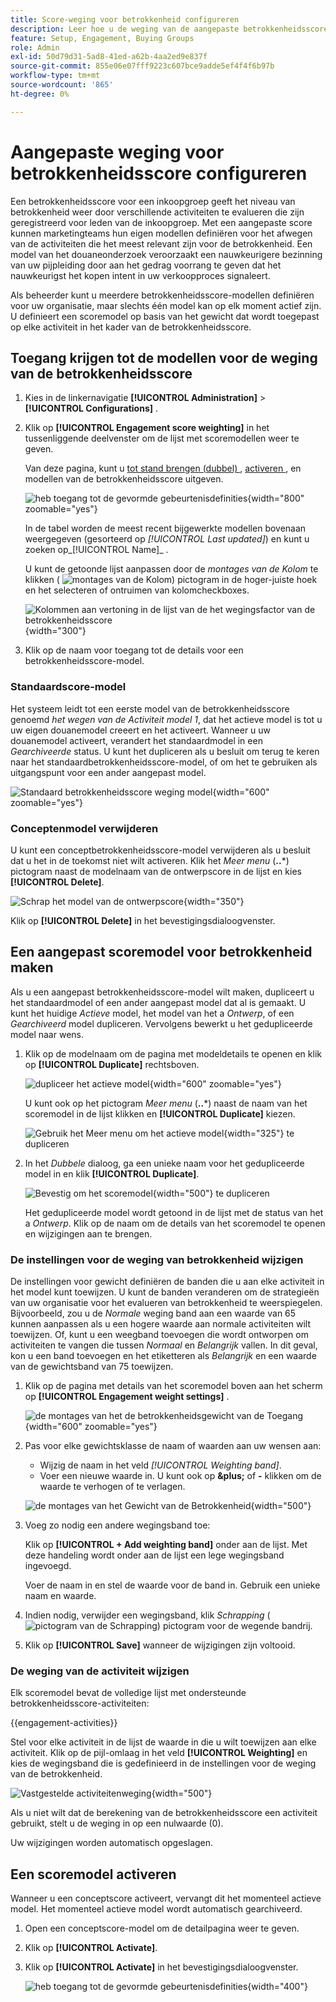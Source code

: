 ```yaml
---
title: Score-weging voor betrokkenheid configureren
description: Leer hoe u de weging van de aangepaste betrokkenheidsscore configureert om de scorelogica weer te geven die is afgestemd op uw bedrijfsstrategieën.
feature: Setup, Engagement, Buying Groups
role: Admin
exl-id: 50d79d31-5ad8-41ed-a62b-4aa2ed9e837f
source-git-commit: 855e06e07fff9223c607bce9adde5ef4f4f6b97b
workflow-type: tm+mt
source-wordcount: '865'
ht-degree: 0%

---
```


# Aangepaste weging voor betrokkenheidsscore configureren

Een betrokkenheidsscore voor een inkoopgroep geeft het niveau van betrokkenheid weer door verschillende activiteiten te evalueren die zijn geregistreerd voor leden van de inkoopgroep. Met een aangepaste score kunnen marketingteams hun eigen modellen definiëren voor het afwegen van de activiteiten die het meest relevant zijn voor de betrokkenheid. Een model van het douaneonderzoek veroorzaakt een nauwkeurigere bezinning van uw pijpleiding door aan het gedrag voorrang te geven dat het nauwkeurigst het kopen intent in uw verkoopproces signaleert.

Als beheerder kunt u meerdere betrokkenheidsscore-modellen definiëren voor uw organisatie, maar slechts één model kan op elk moment actief zijn. U definieert een scoremodel op basis van het gewicht dat wordt toegepast op elke activiteit in het kader van de betrokkenheidsscore.

## Toegang krijgen tot de modellen voor de weging van de betrokkenheidsscore

1. Kies in de linkernavigatie **[!UICONTROL Administration]** > **[!UICONTROL Configurations]** .

1. Klik op **[!UICONTROL Engagement score weighting]** in het tussenliggende deelvenster om de lijst met scoremodellen weer te geven.

   Van deze pagina, kunt u [ tot stand brengen (dubbel) ](#create-an-engagement-score-model), [ activeren ](#activate-a-score-model), en [ ](#change-the-engagement-weighting-settings) modellen van de betrokkenheidsscore uitgeven.

   ![ heb toegang tot de gevormde gebeurtenisdefinities ](./assets/configuration-engagement-scoring-list.png){width="800" zoomable="yes"}

   In de tabel worden de meest recent bijgewerkte modellen bovenaan weergegeven (gesorteerd op _[!UICONTROL Last updated]_) en kunt u zoeken op_[!UICONTROL Name]_ .

   U kunt de getoonde lijst aanpassen door de _montages van de Kolom_ te klikken ( ![ montages van de Kolom ](../assets/do-not-localize/icon-column-settings.svg)) pictogram in de hoger-juiste hoek en het selecteren of ontruimen van kolomcheckboxes.

   ![ Kolommen aan vertoning in de lijst van de het wegingsfactor van de betrokkenheidsscore ](./assets/configuration-engagement-scoring-list-columns.png){width="300"}

1. Klik op de naam voor toegang tot de details voor een betrokkenheidsscore-model.

### Standaardscore-model

Het systeem leidt tot een eerste model van de betrokkenheidsscore genoemd _het wegen van de Activiteit model 1_, dat het actieve model is tot u uw eigen douanemodel creeert en het activeert. Wanneer u uw douanemodel activeert, verandert het standaardmodel in een _Gearchiveerde_ status. U kunt het dupliceren als u besluit om terug te keren naar het standaardbetrokkenheidsscore-model, of om het te gebruiken als uitgangspunt voor een ander aangepast model.

![ Standaard betrokkenheidsscore weging model ](./assets/configuration-engagement-scoring-model-default.png){width="600" zoomable="yes"}

### Conceptenmodel verwijderen

U kunt een conceptbetrokkenheidsscore-model verwijderen als u besluit dat u het in de toekomst niet wilt activeren. Klik het _Meer menu_ (**..***) pictogram naast de modelnaam van de ontwerpscore in de lijst en kies **[!UICONTROL Delete]**.

![ Schrap het model van de ontwerpscore ](./assets/configuration-engagement-scoring-model-more-delete.png){width="350"}

Klik op **[!UICONTROL Delete]** in het bevestigingsdialoogvenster.

## Een aangepast scoremodel voor betrokkenheid maken

Als u een aangepast betrokkenheidsscore-model wilt maken, dupliceert u het standaardmodel of een ander aangepast model dat al is gemaakt. U kunt het huidige _Actieve_ model, het model van het a _Ontwerp_, of een _Gearchiveerd_ model dupliceren. Vervolgens bewerkt u het gedupliceerde model naar wens.

1. Klik op de modelnaam om de pagina met modeldetails te openen en klik op **[!UICONTROL Duplicate]** rechtsboven.

   ![ dupliceer het actieve model ](./assets/configuration-engagement-scoring-model-duplicate.png){width="600" zoomable="yes"}

   U kunt ook op het pictogram _Meer menu_ (**..***) naast de naam van het scoremodel in de lijst klikken en **[!UICONTROL Duplicate]** kiezen.

   ![ Gebruik het Meer menu om het actieve model ](./assets/configuration-engagement-scoring-model-more-duplicate.png){width="325"} te dupliceren

1. In het _Dubbele_ dialoog, ga een unieke naam voor het gedupliceerde model in en klik **[!UICONTROL Duplicate]**.

   ![ Bevestig om het scoremodel ](./assets/configuration-engagement-scoring-model-duplicate-dialog.png){width="500"} te dupliceren

   Het gedupliceerde model wordt getoond in de lijst met de status van het a _Ontwerp_. Klik op de naam om de details van het scoremodel te openen en wijzigingen aan te brengen.

### De instellingen voor de weging van betrokkenheid wijzigen

De instellingen voor gewicht definiëren de banden die u aan elke activiteit in het model kunt toewijzen. U kunt de banden veranderen om de strategieën van uw organisatie voor het evalueren van betrokkenheid te weerspiegelen. Bijvoorbeeld, zou u de _Normale_ weging band aan een waarde van 65 kunnen aanpassen als u een hogere waarde aan normale activiteiten wilt toewijzen. Of, kunt u een weegband toevoegen die wordt ontworpen om activiteiten te vangen die tussen _Normaal_ en _Belangrijk_ vallen. In dit geval, kon u een band toevoegen en het etiketteren als _Belangrijk_ en een waarde van de gewichtsband van 75 toewijzen.

1. Klik op de pagina met details van het scoremodel boven aan het scherm op **[!UICONTROL Engagement weight settings]** .

   ![ de montages van het de betrokkenheidsgewicht van de Toegang ](./assets/configuration-engagement-scoring-model-weight-settings-button.png){width="600" zoomable="yes"}

1. Pas voor elke gewichtsklasse de naam of waarden aan uw wensen aan:

   * Wijzig de naam in het veld _[!UICONTROL Weighting band]_.
   * Voer een nieuwe waarde in. U kunt ook op **&amp;plus;** of **-** klikken om de waarde te verhogen of te verlagen.

   ![ de montages van het Gewicht van de Betrokkenheid ](./assets/configuration-engagement-scoring-model-weight-settings.png){width="500"}

1. Voeg zo nodig een andere wegingsband toe:

   Klik op **[!UICONTROL + Add weighting band]** onder aan de lijst. Met deze handeling wordt onder aan de lijst een lege wegingsband ingevoegd.

   Voer de naam in en stel de waarde voor de band in. Gebruik een unieke naam en waarde.

1. Indien nodig, verwijder een wegingsband, klik _Schrapping_ ( ![ pictogram van de Schrapping ](../assets/do-not-localize/icon-delete-outline.svg)) pictogram voor de wegende bandrij.

1. Klik op **[!UICONTROL Save]** wanneer de wijzigingen zijn voltooid.

### De weging van de activiteit wijzigen

Elk scoremodel bevat de volledige lijst met ondersteunde betrokkenheidsscore-activiteiten:

{{engagement-activities}}

Stel voor elke activiteit in de lijst de waarde in die u wilt toewijzen aan elke activiteit. Klik op de pijl-omlaag in het veld **[!UICONTROL Weighting]** en kies de wegingsband die is gedefinieerd in de instellingen voor de weging van de betrokkenheid.

![ Vastgestelde activiteitenweging ](./assets/configuration-engagement-scoring-model-set-activity-weighting.png){width="500"}

Als u niet wilt dat de berekening van de betrokkenheidsscore een activiteit gebruikt, stelt u de weging in op een nulwaarde (0).

Uw wijzigingen worden automatisch opgeslagen.

## Een scoremodel activeren

Wanneer u een conceptscore activeert, vervangt dit het momenteel actieve model. Het momenteel actieve model wordt automatisch gearchiveerd.

1. Open een conceptscore-model om de detailpagina weer te geven.

1. Klik op **[!UICONTROL Activate]**.

1. Klik op **[!UICONTROL Activate]** in het bevestigingsdialoogvenster.

   ![ heb toegang tot de gevormde gebeurtenisdefinities ](./assets/configuration-engagement-scoring-activate-dialog.png){width="400"}
